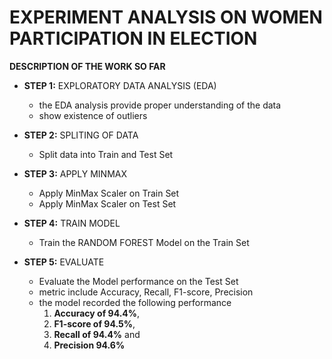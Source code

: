 
# EXPERIMENT ANALYSIS ON WOMEN PARTICIPATION IN ELECTION

**DESCRIPTION OF THE WORK SO FAR**

* **STEP 1:** EXPLORATORY DATA ANALYSIS (EDA)
    - the EDA analysis provide proper understanding of the data
    - show existence of outliers
    
* **STEP 2:** SPLITING OF DATA
    - Split data into Train and Test Set
    
* **STEP 3:** APPLY MINMAX
    - Apply MinMax Scaler on Train Set
    - Apply MinMax Scaler on Test Set
    
* **STEP 4:** TRAIN MODEL
    - Train the RANDOM FOREST Model on the Train Set
    
* **STEP 5:** EVALUATE
    - Evaluate the Model performance on the Test Set
    - metric include Accuracy, Recall, F1-score, Precision
    - the model recorded the following performance
        1. **Accuracy of 94.4%**, 
        2. **F1-score of 94.5%**, 
        3. **Recall of 94.4%** and 
        4. **Precision 94.6%** 

